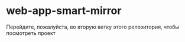 # web-app-smart-mirror

Перейдите, пожалуйста, во вторую ветку этого репозитория, чтобы посмотреть проект 

